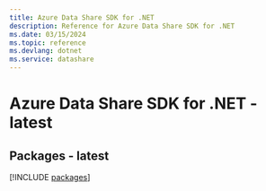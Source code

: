 ```yaml
---
title: Azure Data Share SDK for .NET
description: Reference for Azure Data Share SDK for .NET
ms.date: 03/15/2024
ms.topic: reference
ms.devlang: dotnet
ms.service: datashare
---
```

# Azure Data Share SDK for .NET - latest
## Packages - latest
[!INCLUDE [packages](data-share-index.md)]